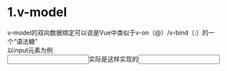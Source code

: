1.v-model
===
v-model的双向数据绑定可以说是Vue中类似于v-on（@）/v-bind（:）的一个“语法糖”  
以input元素为例    
<input v-model = " name ">实际是这样实现的<input v-bind:value=" name " v-on:input = "name = $event.target.value">
